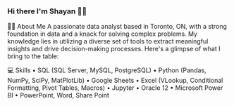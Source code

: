 ### Hi there I'm Shayan 🤝🏾


✍🏾 About Me 
A passionate data analyst based in Toronto, ON, with a strong foundation in data and a knack for solving complex problems. My knowledge lies in utilizing a diverse set of tools to extract meaningful insights and drive decision-making processes. Here's a glimpse of what I bring to the table:
 
💻 Skills
• SQL (SQL Server, MySQL, PostgreSQL) 
• Python (Pandas, NumPy, SciPy, MatPlotLib) 
• Google Sheets 
• Excel (VLookup, Conditional Formatting, Pivot 
Tables, Macros) 
• Jupyter 
• Oracle 12 
• Microsoft Power BI 
• PowerPoint, Word, Share Point
